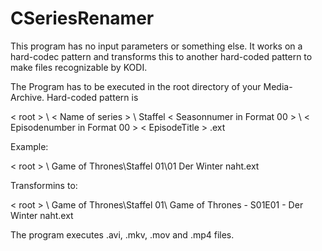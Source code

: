 # CSeriesRenamer

This program has no input parameters or something else. It works on a hard-codec pattern and transforms this to another hard-coded pattern to make files recognizable by KODI.

The Program has to be executed in the root directory of your Media-Archive. Hard-coded pattern is

< root > \ < Name of series > \ Staffel < Seasonnumer in Format 00 > \ < Episodenumber in Format 00 > < EpisodeTitle > .ext
  
  Example:
  
  < root > \ Game of Thrones\Staffel 01\01 Der Winter naht.ext
  
  Transformins to:
  
  < root > \ Game of Thrones\Staffel 01\ Game of Thrones - S01E01 - Der Winter naht.ext
  
  The program executes .avi, .mkv, .mov and .mp4 files.
